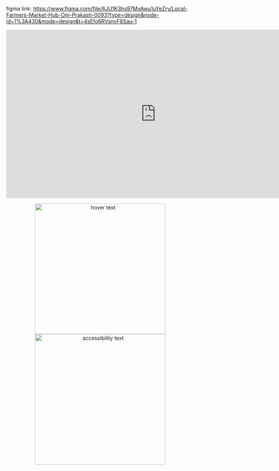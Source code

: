 figma link: https://www.figma.com/file/6JU1K3hs97MvAwu1uYeZry/Local-Farmers-Market-Hub-Om-Prakash-0093?type=design&node-id=1%3A430&mode=design&t=4sEfo6RVsnvF8Sau-1

<iframe style="border: 1px solid rgba(0, 0, 0, 0.1);" width="800" height="450" src="https://www.figma.com/embed?embed_host=share&url=https%3A%2F%2Fwww.figma.com%2Ffile%2F6JU1K3hs97MvAwu1uYeZry%2FLocal-Farmers-Market-Hub-Om-Prakash-0093%3Ftype%3Ddesign%26node-id%3D1%253A430%26mode%3Ddesign%26t%3D4sEfo6RVsnvF8Sau-1" allowfullscreen></iframe>


<p align="center">
  <img src="your_relative_path_here" width="350" title="hover text">
  <img src="https://github.com/om-prakash416/Asoit_Ce_2202030400093_OM_PRAKASH/edit/main/assignment_1/readme.md" width="350" alt="accessibility text">
</p>

